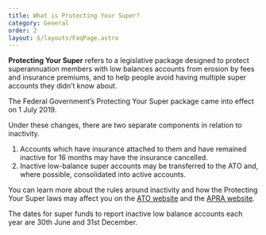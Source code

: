 ```yaml
---
title: What is Protecting Your Super?
category: General
order: 2
layout: $/layouts/FaqPage.astro
---
```

**Protecting Your Super** refers to a legislative package designed to protect superannuation members with low balances accounts from erosion by fees and insurance premiums, and to help people avoid having multiple super accounts they didn’t know about. 

The Federal Government’s Protecting Your Super package came into effect on 1 July 2019.

Under these changes, there are two separate components in relation to inactivity. 

1. Accounts which have insurance attached to them and have remained inactive for 16 months may have the insurance cancelled. 
2. Inactive low-balance super accounts may be transferred to the ATO and, where possible, consolidated into active accounts.

You can learn more about the rules around inactivity and how the Protecting Your Super laws may affect you on the [ATO website](https://www.ato.gov.au/individuals/Super/In-detail/Growing-your-super/Inactive-low-balance-super-accounts/) and the [APRA website](https://www.apra.gov.au/protecting-your-super-package-frequently-asked-questions). 

The dates for super funds to report inactive low balance accounts each year are 30th June and 31st December.